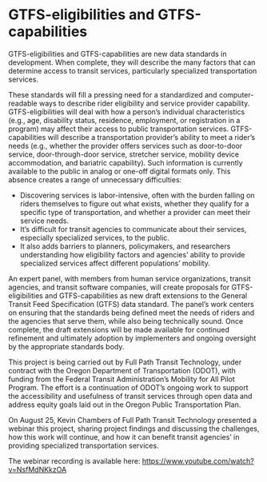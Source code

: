 # GTFS-eligibilities and GTFS-capabilities

GTFS-eligibilities and GTFS-capabilities are new data standards in development. When complete, they will describe the many factors that can determine access to transit services, particularly specialized transportation services.

These standards will fill a pressing need for a standardized and computer-readable ways to describe rider eligibility and service provider capability. GTFS-eligibilities will deal with how a person’s individual characteristics (e.g., age, disability status, residence, employment, or registration in a program) may affect their access to public transportation services. GTFS-capabilities will describe a transportation provider’s ability to meet a rider’s needs (e.g., whether the provider offers services such as door-to-door service, door-through-door service, stretcher service, mobility device accommodation, and bariatric capability). Such information is currently available to the public in analog or one-off digital formats only. This absence creates a range of unnecessary difficulties:

*   Discovering services is labor-intensive, often with the burden falling on riders themselves to figure out what exists, whether they qualify for a specific type of transportation, and whether a provider can meet their service needs.
*   It’s difficult for transit agencies to communicate about their services, especially specialized services, to the public.
*   It also adds barriers to planners, policymakers, and researchers understanding how eligibility factors and agencies’ ability to provide specialized services affect different populations’ mobility.

An expert panel, with members from human service organizations, transit agencies, and transit software companies, will create proposals for GTFS-eligibilities and GTFS-capabilities as new draft extensions to the General Transit Feed Specification (GTFS) data standard. The panel’s work centers on ensuring that the standards being defined meet the needs of riders and the agencies that serve them, while also being technically sound. Once complete, the draft extensions will be made available for continued refinement and ultimately adoption by implementers and ongoing oversight by the appropriate standards body.

This project is being carried out by Full Path Transit Technology, under contract with the Oregon Department of Transportation (ODOT), with funding from the Federal Transit Administration’s Mobility for All Pilot Program. The effort is a continuation of ODOT’s ongoing work to support the accessibility and usefulness of transit services through open data and address equity goals laid out in the Oregon Public Transportation Plan. 

On August 25, Kevin Chambers of Full Path Transit Technology presented a webinar this project, sharing project findings and discussing the challenges, how this work will continue, and how it can benefit transit agencies’ in providing specialized transportation services.

The webinar recording is available here: https://www.youtube.com/watch?v=NsfMdNKkzOA

